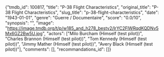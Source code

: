 {"tmdb_id": 100817, "title": "P-38 Flight Characteristics", "original_title": "P-38 Flight Characteristics", "slug_title": "p-38-flight-characteristics", "date": "1943-01-01", "genre": "Guerre / Documentaire", "score": "0.0/10", "synopsis": "", "image": "https://image.tmdb.org/t/p/w185_and_h278_bestv2/lrYC2FlWRqdKQDNv5Mx6GZ2Bw5U.jpg", "actors": ["Milo Burcham (Himself (test pilot))", "Charles Brannon (Himself (test pilot))", "Tom Kennedy (Himself (test pilot))", "Jimmy Mather (Himself (test pilot))", "Avery Black (Himself (test pilot))"], "comments": [], "recommandations_id": []}
